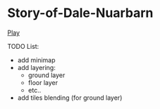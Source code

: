 # Story-of-Dale-Nuarbarn
<a href=https://mixdevanim.github.io/Story-of-Dale-Nuarbarn/>Play</a>

TODO List:
- add minimap
- add layering:
  - ground layer
  - floor layer
  - etc..
- add tiles blending (for ground layer)
